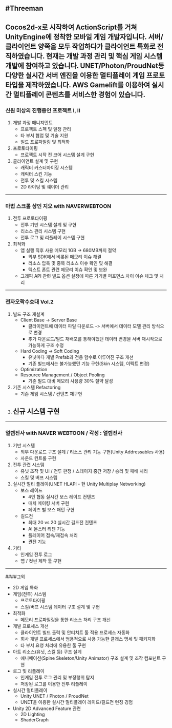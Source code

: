 #Threeman
---
Cocos2d-x로 시작하여 ActionScript를 거쳐 UnityEngine에 정착한 모바일 게임 개발자입니다.
서버/클라이언트 양쪽을 모두 작업하다가 클라이언트 특화로 전직하였습니다.
현재는 개발 과정 관리 및 핵심 게임 시스템 개발에 참여하고 있습니다.
UNET/Photon/ProudNet등 다양한 실시간 서버 엔진을 이용한 멀티플레이 게임 프로토타입을 제작하였습니다.
AWS Gamelift를 이용하여 실시간 멀티플레이 콘텐츠를 서비스한 경험이 있습니다.
---
### 신원 미상의 진행중인 프로젝트 I, II
1. 개발 과정 매니지먼트
	- 프로젝트 스펙 및 일정 관리
	- 타 부서 협업 및 기술 지원
	- 빌드 프로파일링 및 최적화
2. 프로토타이핑
	- 프로젝트 시작 전 코어 시스템 설계 구현
3. 클라이언트 설계 및 구현
	- 캐릭터 커스터마이징 시스템
	- 캐릭터 스킨 기능
	- 전투 및 스킬 시스템
	- 2D 라이팅 및 쉐이더 관리
	
---
### 마법 스크롤 상인 지오 with NAVERWEBTOON
1. 전투 프로토타이핑
	- 전투 기반 시스템 설계 및 구현
	- 리소스 관리 시스템 구현
	- 전투 로그 및 리플레이 시스템 구현
2. 최적화
	- 앱 실행 직후 사용 메모리 1GB -> 680MB까지 절약
		- 외부 SDK에서 비롯된 메모리 이슈 해결 
		- 리소스 압축 및 중복 리소스 이슈 확인 및 해결
		- 텍스트 폰트 관련 메모리 이슈 확인 및 보완
	- 그래픽 API 관련 빌드 옵션 설정에 따른 기기별 퍼포먼스 차이 이슈 체크 및 처리

---

### 전자오락수호대 Vol.2
1. 빌드 구조 재설계
	- Client Base -> Server Base
		- 클라이언트에 데이터 파일 다운로드 -> 서버에서 데이터 모델 관리 방식으로 변경
		- 추가 다운로드/빌드 재배포를 통해야했던 데이터 변경을 서버 재시작으로 가능하게 구조 수정
	- Hard Coding -> Soft Coding
		- 유닛마다 개별 Prefab과 전용 함수로 이루어진 구조 개선
		- 기존 빌드에서는 불가능했던 기능 구현(Skin 시스템, 이펙트 변경)
	- Optimization
    - Resource Management / Object Pooling
		- 기존 빌드 대비 메모리 사용량 30% 절약 달성
2. 기존 시스템 Refactoring
	- 기존 게임 시스템 / 컨텐츠 재구현
3. 신규 시스템 구현
	- 
---

### 열렙전사 with NAVER WEBTOON / 각성 : 열렙전사

1. 기반 시스템
	- 외부 다운로드 구조 설계 / 리소스 관리 기능 구현(Unity Addressables 사용)
	- 사운드 컨트롤 구현
2. 전투 관련 시스템
	- 유닛 조작 및 UI / 전투 판정 / 스테이지 중간 저장 / 승리 및 패배 처리
	- 스킬 및 버프 시스템
3. 실시간 멀티 플레이(UNET HLAPI - 현 Unity Multiplay Networking)
	- 보스 레이드
		- 4인 협동 실시간 보스 레이드 컨텐츠
		- 매치 메이킹 서버 구현
		- 페이즈 별 보스 패턴 구현
	- 길드전
		- 최대 20 vs 20 실시간 길드전 컨텐츠
		- AI 몬스터 리젠 기능
		- 플레이어 접속/재접속 처리
		- 관전 기능
4. 기타
	- 인게임 전투 로그
	- 맵 / 컷씬 제작 툴 구현

---
####그외

- 2D 게임 특화
- 게임(전투) 시스템
  - 프로토타이핑
  - 스킬/버프 시스템 데이터 구조 설계 및 구현
- 최적화
  - 메모리 프로파일링을 통한 리소스 처리 구조 개선
- 개발 프로세스 개선
  - 클라이언트 빌드 출력 및 안티치트 툴 적용 프로세스 자동화
  - 회사 개발 프로세스에서 범용적으로 사용 가능한 클래스 명세 및 패키지화
  - 타 부서 요청 처리에 유용한 툴 구현
- 아트 리소스(유닛, 스킬 등) 구조 설계
  - 애니메이션(Spine Skeleton/Unity Animator) 구조 설계 및 조작 컴포넌트 구현
- 로그 및 리플레이
  - 인게임 전투 로그 관리 및 부정행위 탐지
  - 저장된 로그를 이용한 전투 리플레이
- 실시간 멀티플레이
  - Unity UNET / Photon / ProudNet
  - UNET을 이용한 실시간 멀티플레이 레이드/길드전 런칭 경험
- Unity 2D Advanced Feature 관련
  - 2D Lighting
  - ShaderGraph